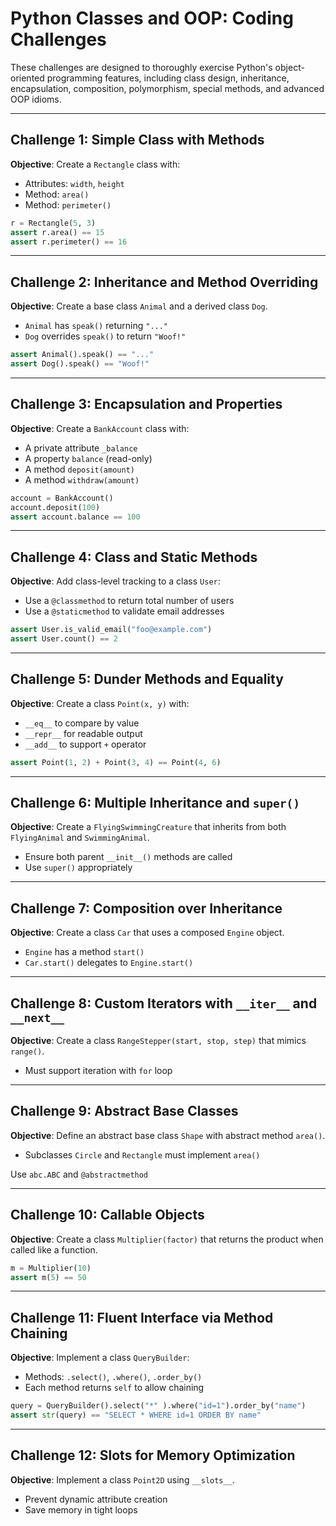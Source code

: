 # Python Classes and OOP: Coding Challenges

These challenges are designed to thoroughly exercise Python's object-oriented programming features, including class design, inheritance, encapsulation, composition, polymorphism, special methods, and advanced OOP idioms.

---

## Challenge 1: Simple Class with Methods

**Objective**: Create a `Rectangle` class with:

* Attributes: `width`, `height`
* Method: `area()`
* Method: `perimeter()`

```python
r = Rectangle(5, 3)
assert r.area() == 15
assert r.perimeter() == 16
```

---

## Challenge 2: Inheritance and Method Overriding

**Objective**: Create a base class `Animal` and a derived class `Dog`.

* `Animal` has `speak()` returning `"..."`
* `Dog` overrides `speak()` to return `"Woof!"`

```python
assert Animal().speak() == "..."
assert Dog().speak() == "Woof!"
```

---

## Challenge 3: Encapsulation and Properties

**Objective**: Create a `BankAccount` class with:

* A private attribute `_balance`
* A property `balance` (read-only)
* A method `deposit(amount)`
* A method `withdraw(amount)`

```python
account = BankAccount()
account.deposit(100)
assert account.balance == 100
```

---

## Challenge 4: Class and Static Methods

**Objective**: Add class-level tracking to a class `User`:

* Use a `@classmethod` to return total number of users
* Use a `@staticmethod` to validate email addresses

```python
assert User.is_valid_email("foo@example.com")
assert User.count() == 2
```

---

## Challenge 5: Dunder Methods and Equality

**Objective**: Create a class `Point(x, y)` with:

* `__eq__` to compare by value
* `__repr__` for readable output
* `__add__` to support `+` operator

```python
assert Point(1, 2) + Point(3, 4) == Point(4, 6)
```

---

## Challenge 6: Multiple Inheritance and `super()`

**Objective**: Create a `FlyingSwimmingCreature` that inherits from both `FlyingAnimal` and `SwimmingAnimal`.

* Ensure both parent `__init__()` methods are called
* Use `super()` appropriately

---

## Challenge 7: Composition over Inheritance

**Objective**: Create a class `Car` that uses a composed `Engine` object.

* `Engine` has a method `start()`
* `Car.start()` delegates to `Engine.start()`

---

## Challenge 8: Custom Iterators with `__iter__` and `__next__`

**Objective**: Create a class `RangeStepper(start, stop, step)` that mimics `range()`.

* Must support iteration with `for` loop

---

## Challenge 9: Abstract Base Classes

**Objective**: Define an abstract base class `Shape` with abstract method `area()`.

* Subclasses `Circle` and `Rectangle` must implement `area()`

Use `abc.ABC` and `@abstractmethod`

---

## Challenge 10: Callable Objects

**Objective**: Create a class `Multiplier(factor)` that returns the product when called like a function.

```python
m = Multiplier(10)
assert m(5) == 50
```

---

## Challenge 11: Fluent Interface via Method Chaining

**Objective**: Implement a class `QueryBuilder`:

* Methods: `.select()`, `.where()`, `.order_by()`
* Each method returns `self` to allow chaining

```python
query = QueryBuilder().select("*" ).where("id=1").order_by("name")
assert str(query) == "SELECT * WHERE id=1 ORDER BY name"
```

---

## Challenge 12: Slots for Memory Optimization

**Objective**: Implement a class `Point2D` using `__slots__`.

* Prevent dynamic attribute creation
* Save memory in tight loops

